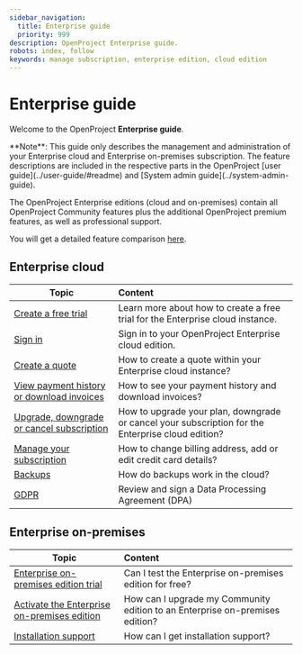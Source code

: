 ```yaml
---
sidebar_navigation:
  title: Enterprise guide
  priority: 999
description: OpenProject Enterprise guide.
robots: index, follow
keywords: manage subscription, enterprise edition, cloud edition
---
```

# Enterprise guide

Welcome to the OpenProject **Enterprise guide**.

<div class="alert alert-info" role="alert">
**Note**: This guide only describes the management and administration of your Enterprise cloud and Enterprise on-premises subscription. 
The feature descriptions are included in the respective parts in the OpenProject [user guide](../user-guide/#readme) and [System admin guide](../system-admin-guide).
</div>

The OpenProject Enterprise editions (cloud and on-premises) contain all OpenProject Community features plus the additional OpenProject premium features, as well as professional support.

You will get a detailed feature comparison [here](https://www.openproject.org/pricing/#features).


## Enterprise cloud

| Topic                                                        | Content                                                      |
| ------------------------------------------------------------ | :----------------------------------------------------------- |
| [Create a free trial](./enterprise-cloud-guide/create-trial-installation) | Learn more about how to create a free trial for the Enterprise cloud instance. |
| [Sign in](./enterprise-cloud-guide/sign-in/)                 | Sign in to your OpenProject Enterprise cloud edition.        |
| [Create a quote](./enterprise-cloud-guide/create-quote-cloud) | How to create a quote within your Enterprise cloud instance? |
| [View payment history or download invoices](./enterprise-cloud-guide/invoices-and-billing-history) | How to see your payment history and download invoices?       |
| [Upgrade, downgrade or cancel subscription](./enterprise-cloud-guide/manage-subscription/#update-existing-subscriptions) | How to upgrade your plan, downgrade or cancel your subscription for the Enterprise cloud edition? |
| [Manage your subscription](./enterprise-cloud-guide/manage-subscription) | How to change billing address, add or edit credit card details? |
| [Backups](./enterprise-cloud-guide/backups)                  | How do backups work in the cloud?                            |
| [GDPR](./enterprise-cloud-guide/GDPR)                        | Review and sign a Data Processing Agreement (DPA)            |



## Enterprise on-premises

| Topic                                                        | Content                                                      |
| ------------------------------------------------------------ | :----------------------------------------------------------- |
| [Enterprise on-premises edition trial](./enterprise-on-premises-guide/enterprise-trial/) | Can I test the Enterprise on-premises edition for free?      |
| [Activate the Enterprise on-premises edition](./enterprise-on-premises-guide/activate-enterprise-edition/) | How can I upgrade my Community edition to an Enterprise on-premises edition? |
| [Installation support](./enterprise-on-premises-guide/support) | How can I get installation support?                          |

